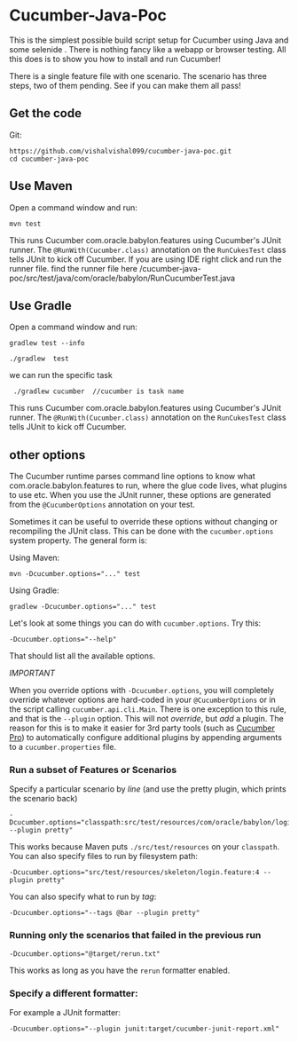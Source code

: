 # Cucumber-Java-Poc

This is the simplest possible build script setup for Cucumber using Java and some selenide .
There is nothing fancy like a webapp or browser testing. All this does is to show you how
to install and run Cucumber!

There is a single feature file with one scenario. The scenario has three steps, two of them pending. See if you can make them all pass!

## Get the code

Git:

    https://github.com/vishalvishal099/cucumber-java-poc.git
    cd cucumber-java-poc


## Use Maven

Open a command window and run:

    mvn test

This runs Cucumber com.oracle.babylon.features using Cucumber's JUnit runner. The `@RunWith(Cucumber.class)` annotation on the `RunCukesTest`
class tells JUnit to kick off Cucumber.
If you are using IDE right click and run the runner file. find the runner file here /cucumber-java-poc/src/test/java/com/oracle/babylon/RunCucumberTest.java


## Use Gradle

Open a command window and run:

    gradlew test --info
    
    ./gradlew  test 

we can run the specific task 

     ./gradlew cucumber  //cucumber is task name
         

This runs Cucumber com.oracle.babylon.features using Cucumber's JUnit runner. The `@RunWith(Cucumber.class)` annotation on the `RunCukesTest`
class tells JUnit to kick off Cucumber.




## other options

The Cucumber runtime parses command line options to know what com.oracle.babylon.features to run, where the glue code lives, what plugins to use etc.
When you use the JUnit runner, these options are generated from the `@CucumberOptions` annotation on your test.

Sometimes it can be useful to override these options without changing or recompiling the JUnit class. This can be done with the
`cucumber.options` system property. The general form is:

Using Maven:

    mvn -Dcucumber.options="..." test

Using Gradle:

    gradlew -Dcucumber.options="..." test

Let's look at some things you can do with `cucumber.options`. Try this:

    -Dcucumber.options="--help"

That should list all the available options.

*IMPORTANT*

When you override options with `-Dcucumber.options`, you will completely override whatever options are hard-coded in
your `@CucumberOptions` or in the script calling `cucumber.api.cli.Main`. There is one exception to this rule, and that
is the `--plugin` option. This will not _override_, but _add_ a plugin. The reason for this is to make it easier
for 3rd party tools (such as [Cucumber Pro](https://cucumber.pro/)) to automatically configure additional plugins by appending arguments to a `cucumber.properties`
file.

### Run a subset of Features or Scenarios

Specify a particular scenario by *line* (and use the pretty plugin, which prints the scenario back)

    -Dcucumber.options="classpath:src/test/resources/com/oracle/babylon/login.feature:4 --plugin pretty"

This works because Maven puts `./src/test/resources` on your `classpath`.
You can also specify files to run by filesystem path:

    -Dcucumber.options="src/test/resources/skeleton/login.feature:4 --plugin pretty"

You can also specify what to run by *tag*:

    -Dcucumber.options="--tags @bar --plugin pretty"

### Running only the scenarios that failed in the previous run

    -Dcucumber.options="@target/rerun.txt"

This works as long as you have the `rerun` formatter enabled.

### Specify a different formatter:

For example a JUnit formatter:

    -Dcucumber.options="--plugin junit:target/cucumber-junit-report.xml"


